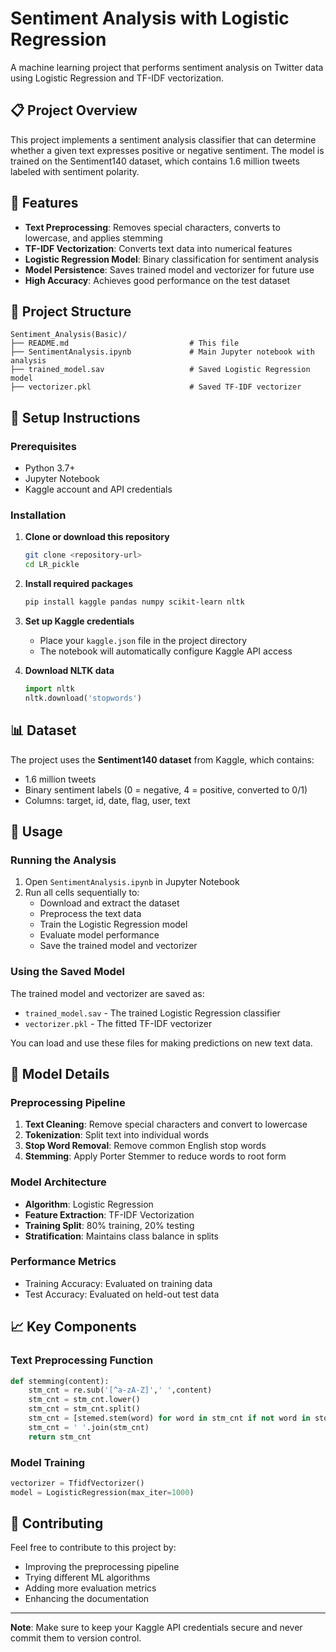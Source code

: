 # Sentiment Analysis with Logistic Regression

A machine learning project that performs sentiment analysis on Twitter data using Logistic Regression and TF-IDF vectorization.

## 📋 Project Overview

This project implements a sentiment analysis classifier that can determine whether a given text expresses positive or negative sentiment. The model is trained on the Sentiment140 dataset, which contains 1.6 million tweets labeled with sentiment polarity.

## 🎯 Features

- **Text Preprocessing**: Removes special characters, converts to lowercase, and applies stemming
- **TF-IDF Vectorization**: Converts text data into numerical features
- **Logistic Regression Model**: Binary classification for sentiment analysis
- **Model Persistence**: Saves trained model and vectorizer for future use
- **High Accuracy**: Achieves good performance on the test dataset

## 📁 Project Structure

```
Sentiment_Analysis(Basic)/
├── README.md                           # This file
├── SentimentAnalysis.ipynb             # Main Jupyter notebook with analysis
├── trained_model.sav                   # Saved Logistic Regression model
├── vectorizer.pkl                      # Saved TF-IDF vectorizer
```

## 🚀 Setup Instructions

### Prerequisites

- Python 3.7+
- Jupyter Notebook
- Kaggle account and API credentials

### Installation

1. **Clone or download this repository**
   ```bash
   git clone <repository-url>
   cd LR_pickle
   ```

2. **Install required packages**
   ```bash
   pip install kaggle pandas numpy scikit-learn nltk
   ```

3. **Set up Kaggle credentials**
   - Place your `kaggle.json` file in the project directory
   - The notebook will automatically configure Kaggle API access

4. **Download NLTK data**
   ```python
   import nltk
   nltk.download('stopwords')
   ```

## 📊 Dataset

The project uses the **Sentiment140 dataset** from Kaggle, which contains:
- 1.6 million tweets
- Binary sentiment labels (0 = negative, 4 = positive, converted to 0/1)
- Columns: target, id, date, flag, user, text

## 🔧 Usage

### Running the Analysis

1. Open `SentimentAnalysis.ipynb` in Jupyter Notebook
2. Run all cells sequentially to:
   - Download and extract the dataset
   - Preprocess the text data
   - Train the Logistic Regression model
   - Evaluate model performance
   - Save the trained model and vectorizer

### Using the Saved Model

The trained model and vectorizer are saved as:
- `trained_model.sav` - The trained Logistic Regression classifier
- `vectorizer.pkl` - The fitted TF-IDF vectorizer

You can load and use these files for making predictions on new text data.

## 🧠 Model Details

### Preprocessing Pipeline
1. **Text Cleaning**: Remove special characters and convert to lowercase
2. **Tokenization**: Split text into individual words
3. **Stop Word Removal**: Remove common English stop words
4. **Stemming**: Apply Porter Stemmer to reduce words to root form

### Model Architecture
- **Algorithm**: Logistic Regression
- **Feature Extraction**: TF-IDF Vectorization
- **Training Split**: 80% training, 20% testing
- **Stratification**: Maintains class balance in splits

### Performance Metrics
- Training Accuracy: Evaluated on training data
- Test Accuracy: Evaluated on held-out test data

## 📈 Key Components

### Text Preprocessing Function
```python
def stemming(content):
    stm_cnt = re.sub('[^a-zA-Z]',' ',content)
    stm_cnt = stm_cnt.lower()
    stm_cnt = stm_cnt.split()
    stm_cnt = [stemed.stem(word) for word in stm_cnt if not word in stopwords.words('english')]
    stm_cnt = ' '.join(stm_cnt)
    return stm_cnt
```

### Model Training
```python
vectorizer = TfidfVectorizer()
model = LogisticRegression(max_iter=1000)
```

## 🤝 Contributing

Feel free to contribute to this project by:
- Improving the preprocessing pipeline
- Trying different ML algorithms
- Adding more evaluation metrics
- Enhancing the documentation


---

**Note**: Make sure to keep your Kaggle API credentials secure and never commit them to version control. 